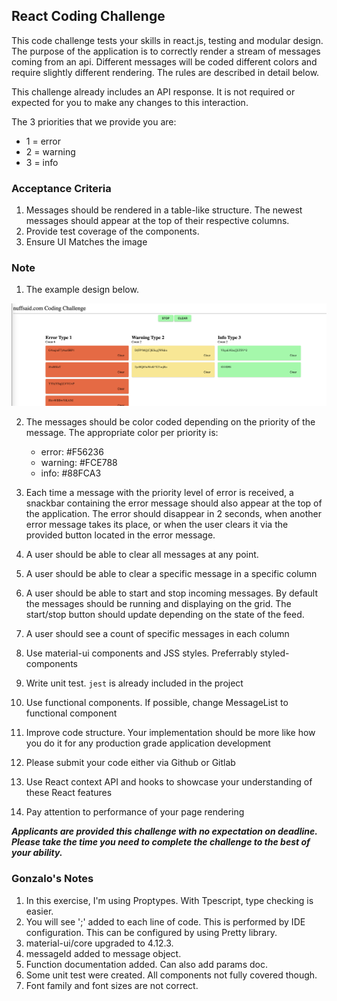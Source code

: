 ## React Coding Challenge

This code challenge tests your skills in react.js, testing and modular design.
The purpose of the application is to correctly render a stream of messages coming from an api. Different messages will be coded different colors and require slightly different rendering. The rules are described in detail below.

This challenge already includes an API response. It is not required or expected for you to make any changes to this interaction.

The 3 priorities that we provide you are:

- 1 = error
- 2 = warning
- 3 = info

### Acceptance Criteria

1. Messages should be rendered in a table-like structure. The newest messages should appear at the top of their respective columns.
2. Provide test coverage of the components.
3. Ensure UI Matches the image

### Note

1. The example design below.

![Example Design](./mock.png)

2. The messages should be color coded depending on the priority of the message. The appropriate color per priority is:

   - error: #F56236
   - warning: #FCE788
   - info: #88FCA3

3. Each time a message with the priority level of error is received, a snackbar containing the error message should also appear at the top of the application. The error should disappear in 2 seconds, when another error message takes its place, or when the user clears it via the provided button located in the error message.
4. A user should be able to clear all messages at any point.
5. A user should be able to clear a specific message in a specific column
6. A user should be able to start and stop incoming messages. By default the messages should be running and displaying on the grid. The start/stop button should update depending on the state of the feed.
7. A user should see a count of specific messages in each column
8. Use material-ui components and JSS styles. Preferrably styled-components
9. Write unit test. `jest` is already included in the project
10. Use functional components. If possible, change MessageList to functional component
11. Improve code structure. Your implementation should be more like how you do it for any production grade application development
12. Please submit your code either via Github or Gitlab
13. Use React context API and hooks to showcase your understanding of these React features
14. Pay attention to performance of your page rendering

**_Applicants are provided this challenge with no expectation on deadline. Please take the time you need to complete the challenge to the best of your ability._**

### Gonzalo's Notes

1. In this exercise, I'm using Proptypes. With Tpescript, type checking is easier.
2. You will see ';' added to each line of code. This is performed by IDE configuration. This can be configured by using Pretty library.
3. material-ui/core upgraded to 4.12.3.
4. messageId added to message object.
5. Function documentation added. Can also add params doc.
6. Some unit test were created. All components not fully covered though.
7. Font family and font sizes are not correct.
